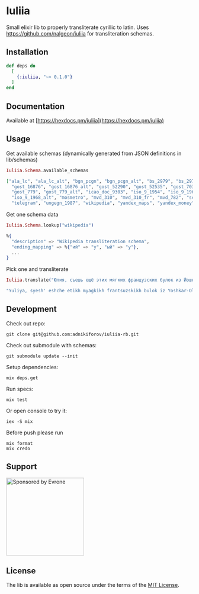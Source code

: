 # Iuliia

Small elixir lib to properly transliterate cyrillic to latin. Uses https://github.com/nalgeon/iuliia for transliteration schemas.

## Installation

```elixir
def deps do
  [
    {:iuliia, "~> 0.1.0"}
  ]
end
```

## Documentation

Available at [https://hexdocs.pm/iuliia](https://hexdocs.pm/iuliia)

## Usage

Get available schemas (dynamically generated from JSON definitions in lib/schemas)

```elixir
Iuliia.Schema.available_schemas

["ala_lc", "ala_lc_alt", "bgn_pcgn", "bgn_pcgn_alt", "bs_2979", "bs_2979_alt",
  "gost_16876", "gost_16876_alt", "gost_52290", "gost_52535", "gost_7034",
  "gost_779", "gost_779_alt", "icao_doc_9303", "iso_9_1954", "iso_9_1968",
  "iso_9_1968_alt", "mosmetro", "mvd_310", "mvd_310_fr", "mvd_782", "scientific",
  "telegram", "ungegn_1987", "wikipedia", "yandex_maps", "yandex_money"]
```

Get one schema data

```elixir
Iuliia.Schema.lookup("wikipedia")

%{
  "description" => "Wikipedia transliteration schema",
  "ending_mapping" => %{"ий" => "y", "ый" => "y"},
  ...
}
```

Pick one and transliterate

```elixir
Iuliia.translate("Юлия, съешь ещё этих мягких французских булок из Йошкар-Олы, да выпей алтайского чаю", "mvd_782")

"Yuliya, syesh' eshche etikh myagkikh frantsuzskikh bulok iz Yoshkar-Oly, da vypey altayskogo chayu"
```

## Development
Check out repo:
```
git clone git@github.com:adnikiforov/iuliia-rb.git
```

Check out submodule with schemas:
```
git submodule update --init
```

Setup dependencies:
```
mix deps.get
```

Run specs:

```
mix test
```

Or open console to try it:

```
iex -S mix
```

Before push please run

```
mix format
mix credo
```

## Support

<p>
  <a href="https://evrone.com/?utm_source=github&utm_campaign=iuliia-rb">
    <img src="https://evrone.com/logo/evrone-sponsored-logo.png"
      alt="Sponsored by Evrone" width="210">
  </a>
</p>

## License

The lib is available as open source under the terms of the [MIT License](https://opensource.org/licenses/MIT).
